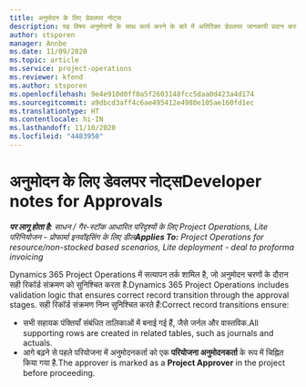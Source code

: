 ```yaml
---
title: अनुमोदन के लिए डेवलपर नोट्स
description: यह विषय अनुमोदनों के साथ कार्य करने के बारे में अतिरिक्त डेवलपर जानकारी प्रदान करता है.
author: stsporen
manager: Annbe
ms.date: 11/09/2020
ms.topic: article
ms.service: project-operations
ms.reviewer: kfend
ms.author: stsporen
ms.openlocfilehash: 9e4e910d0ff0a5f2603148fcc5daa0d423a4d174
ms.sourcegitcommit: a9dbcd3aff4c6ae495412e4980e105ae160fd1ec
ms.translationtype: HT
ms.contentlocale: hi-IN
ms.lasthandoff: 11/10/2020
ms.locfileid: "4483950"
---
```

# <a name="developer-notes-for-approvals"></a><span data-ttu-id="a5ec4-103">अनुमोदन के लिए डेवलपर नोट्स</span><span class="sxs-lookup"><span data-stu-id="a5ec4-103">Developer notes for Approvals</span></span>

<span data-ttu-id="a5ec4-104">_**पर लागू होता है:** साधन / गैर-स्टॉक आधारित परिदृश्यों के लिए Project Operations, Lite परिनियोजन - प्रोफार्मा इनवॉइसिंग के लिए डील_</span><span class="sxs-lookup"><span data-stu-id="a5ec4-104">_**Applies To:** Project Operations for resource/non-stocked based scenarios, Lite deployment - deal to proforma invoicing_</span></span>

<span data-ttu-id="a5ec4-105">Dynamics 365 Project Operations में सत्यापन तर्क शामिल है, जो अनुमोदन चरणों के दौरान सही रिकॉर्ड संक्रमण को सुनिश्चित करता है.</span><span class="sxs-lookup"><span data-stu-id="a5ec4-105">Dynamics 365 Project Operations includes validation logic that ensures correct record transition through the approval stages.</span></span> <span data-ttu-id="a5ec4-106">सही रिकॉर्ड संक्रमण निम्न सुनिश्चित करते हैं:</span><span class="sxs-lookup"><span data-stu-id="a5ec4-106">Correct record transitions ensure:</span></span> 

  - <span data-ttu-id="a5ec4-107">सभी सहायक पंक्तियाँ संबंधित तालिकाओं में बनाई गई हैं, जैसे जर्नल और वास्तविक.</span><span class="sxs-lookup"><span data-stu-id="a5ec4-107">All supporting rows are created in related tables, such as journals and actuals.</span></span>
  - <span data-ttu-id="a5ec4-108">आगे बढ़ने से पहले परियोजना में अनुमोदनकर्ता को एक **परियोजना अनुमोदनकर्ता** के रूप में चिह्नित किया गया है.</span><span class="sxs-lookup"><span data-stu-id="a5ec4-108">The approver is marked as a **Project Approver** in the project before proceeding.</span></span>
